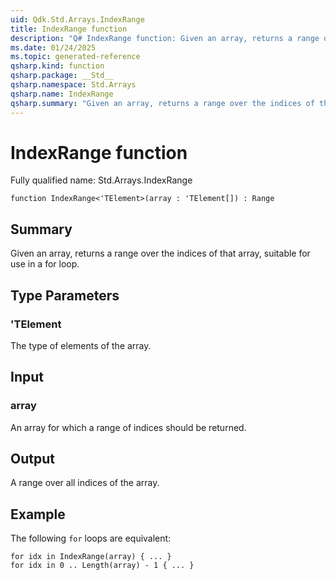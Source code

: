 ```yaml
---
uid: Qdk.Std.Arrays.IndexRange
title: IndexRange function
description: "Q# IndexRange function: Given an array, returns a range over the indices of that array, suitable for use in a for loop."
ms.date: 01/24/2025
ms.topic: generated-reference
qsharp.kind: function
qsharp.package: __Std__
qsharp.namespace: Std.Arrays
qsharp.name: IndexRange
qsharp.summary: "Given an array, returns a range over the indices of that array, suitable for use in a for loop."
---
```


# IndexRange function

Fully qualified name: Std.Arrays.IndexRange

```qsharp
function IndexRange<'TElement>(array : 'TElement[]) : Range
```

## Summary
Given an array, returns a range over the indices of that array, suitable
for use in a for loop.

## Type Parameters
### 'TElement
The type of elements of the array.

## Input
### array
An array for which a range of indices should be returned.

## Output
A range over all indices of the array.

## Example
The following `for` loops are equivalent:
```qsharp
for idx in IndexRange(array) { ... }
for idx in 0 .. Length(array) - 1 { ... }
```
